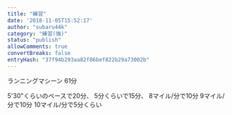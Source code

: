 ```yaml
---
title: "練習"
date: '2018-11-05T15:52:17'
author: "subaru44k"
category: "練習(強)"
status: "publish"
allowComments: true
convertBreaks: false
entryHash: "37f94b293aa82f86bef822b29a73002b"
---
```

ランニングマシーン
61分

5'30"くらいのペースで20分、
5分くらいで15分、
8マイル/分で10分
9マイル/分で10分
10マイル/分で5分くらい
